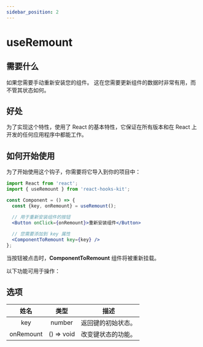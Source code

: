 ```yaml
---
sidebar_position: 2
---
```


# useRemount

## 需要什么

如果您需要手动重新安装您的组件。 这在您需要更新组件的数据时非常有用，而不管其状态如何。

## 好处

为了实现这个特性，使用了 React 的基本特性，它保证在所有版本和在 React 上开发的任何应用程序中都能工作。

## 如何开始使用

为了开始使用这个钩子，你需要将它导入到你的项目中：

```jsx
import React from 'react';
import { useRemount } from 'react-hooks-kit';

const Component = () => {
  const {key, onRemount} = useRemount();

  // 用于重新安装组件的按钮
  <Button onClick={onRemount}>重新安装组件</Button>
  
  // 您需要添加到 key 属性
  <ComponentToRemount key={key} />
};
```

当按钮被点击时，**ComponentToRemount** 组件将被重新挂载。

以下功能可用于操作：

## 选项

| 姓名 | 类型 | 描述 |
| :---: | :---: | :---: |
| key | number | 返回键的初始状态。 |
| onRemount | () => void | 改变键状态的功能。 |
